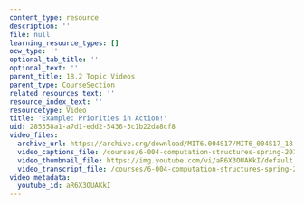 ```yaml
---
content_type: resource
description: ''
file: null
learning_resource_types: []
ocw_type: ''
optional_tab_title: ''
optional_text: ''
parent_title: 18.2 Topic Videos
parent_type: CourseSection
related_resources_text: ''
resource_index_text: ''
resourcetype: Video
title: 'Example: Priorities in Action!'
uid: 285358a1-a7d1-edd2-5436-3c1b22da8cf8
video_files:
  archive_url: https://archive.org/download/MIT6.004S17/MIT6_004S17_18-02-07_300k.mp4
  video_captions_file: /courses/6-004-computation-structures-spring-2017/e4b291ce16505830bea24fc460ef9763_aR6X3OUAKkI.vtt
  video_thumbnail_file: https://img.youtube.com/vi/aR6X3OUAKkI/default.jpg
  video_transcript_file: /courses/6-004-computation-structures-spring-2017/e478adf5a133deae8547c708f2c3c1c3_aR6X3OUAKkI.pdf
video_metadata:
  youtube_id: aR6X3OUAKkI
---
```

